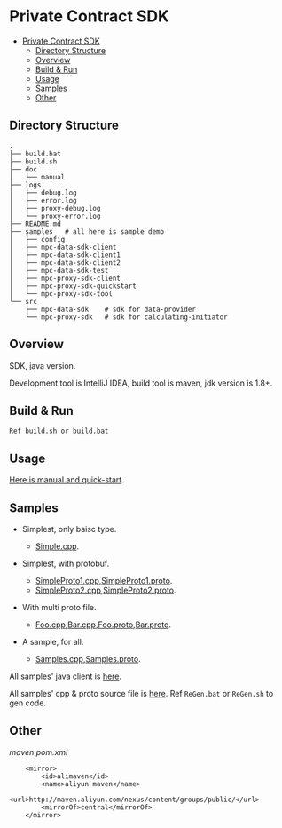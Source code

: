 
# Private Contract SDK

- [Private Contract SDK](#private-contract-sdk)
  - [Directory Structure](#directory-structure)
  - [Overview](#overview)
  - [Build & Run](#build--run)
  - [Usage](#usage)
  - [Samples](#samples)
  - [Other](#other)

## Directory Structure

```
.
├── build.bat
├── build.sh
├── doc
│   └── manual
├── logs
│   ├── debug.log
│   ├── error.log
│   ├── proxy-debug.log
│   └── proxy-error.log
├── README.md
├── samples   # all here is sample demo
│   ├── config
│   ├── mpc-data-sdk-client
│   ├── mpc-data-sdk-client1
│   ├── mpc-data-sdk-client2
│   ├── mpc-data-sdk-test
│   ├── mpc-proxy-sdk-client
│   ├── mpc-proxy-sdk-quickstart
│   └── mpc-proxy-sdk-tool
└── src
    ├── mpc-data-sdk    # sdk for data-provider
    └── mpc-proxy-sdk   # sdk for calculating-initiator
```

## Overview

SDK, java version.

Development tool is IntelliJ IDEA, build tool is maven, jdk version is 1.8+.

## Build & Run

    Ref build.sh or build.bat

## Usage

[Here is manual and quick-start](doc/manual/SDK_usage_details.md).


## Samples


- Simplest, only baisc type.
  
  - [Simple.cpp](doc/manual/samples/Simple.cpp).

- Simplest, with protobuf. 
  - [SimpleProto1.cpp](doc/manual/samples/SimpleProto1.cpp),[SimpleProto1.proto](doc/manual/samples/SimpleProto1.proto).
  - [SimpleProto2.cpp](doc/manual/samples/SimpleProto2.cpp),[SimpleProto2.proto](doc/manual/samples/SimpleProto2.proto).

- With multi proto file. 
  - [Foo.cpp](doc/manual/samples/Foo.cpp),[Bar.cpp](doc/manual/samples/Bar.cpp),[Foo.proto](doc/manual/samples/Foo.proto),[Bar.proto](doc/manual/samples/Bar.proto).

- A sample, for all. 
  - [Samples.cpp](doc/manual/samples/Samples.cpp),[Samples.proto](doc/manual/samples/Samples.proto).


All samples' java client is [here](samples).

All samples' cpp & proto source file is [here](doc/manual/samples/). Ref `ReGen.bat` or `ReGen.sh` to gen code.


## Other

*maven pom.xml*

```
    <mirror>
        <id>alimaven</id>
        <name>aliyun maven</name>
        <url>http://maven.aliyun.com/nexus/content/groups/public/</url>
        <mirrorOf>central</mirrorOf>
    </mirror>
```
